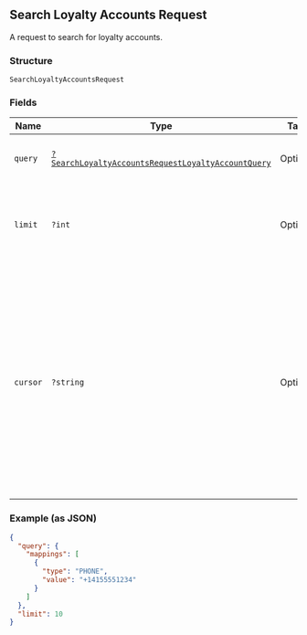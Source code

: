 ## Search Loyalty Accounts Request

A request to search for loyalty accounts.

### Structure

`SearchLoyaltyAccountsRequest`

### Fields

| Name | Type | Tags | Description | Getter | Setter |
|  --- | --- | --- | --- | --- | --- |
| `query` | [`?SearchLoyaltyAccountsRequestLoyaltyAccountQuery`](/doc/models/search-loyalty-accounts-request-loyalty-account-query.md) | Optional | The search criteria for the loyalty accounts. | getQuery(): ?SearchLoyaltyAccountsRequestLoyaltyAccountQuery | setQuery(?SearchLoyaltyAccountsRequestLoyaltyAccountQuery query): void |
| `limit` | `?int` | Optional | The maximum number of results to include in the response. | getLimit(): ?int | setLimit(?int limit): void |
| `cursor` | `?string` | Optional | A pagination cursor returned by a previous call to<br>this endpoint. Provide this to retrieve the next set of<br>results for the original query.<br><br>For more information,<br>see [Pagination](https://developer.squareup.com/docs/docs/basics/api101/pagination). | getCursor(): ?string | setCursor(?string cursor): void |

### Example (as JSON)

```json
{
  "query": {
    "mappings": [
      {
        "type": "PHONE",
        "value": "+14155551234"
      }
    ]
  },
  "limit": 10
}
```

